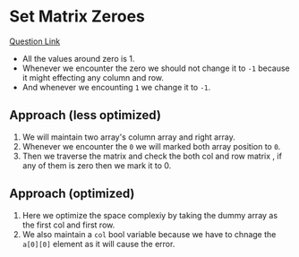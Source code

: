 # Set Matrix Zeroes

[Question Link](https://leetcode.com/problems/set-matrix-zeroes/)

- All the values around zero is 1.
- Whenever we encounter the zero we should not change it to `-1` because it might effecting any column and row.
- And whenever we encounting `1` we change it to `-1`.

## Approach (less optimized)

1. We will maintain two array's column array and right array.
2. Whenever we encounter the `0` we will marked both array position to `0`.
3. Then we traverse the matrix and check the both col and row matrix , if any of them is zero then we mark it to 0.

## Approach (optimized)

1. Here we optimize the space complexiy by taking the dummy array as the first col and first row.
2. We also maintain a `col` bool variable because we have to chnage the `a[0][0]` element as it will cause the error.
